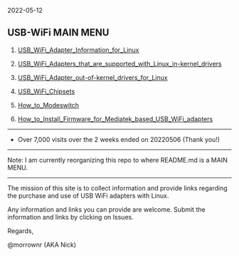 2022-05-12

## USB-WiFi MAIN MENU

1. [USB_WiFi_Adapter_Information_for_Linux](https://github.com/morrownr/USB-WiFi/blob/main/home/USB_WiFi_Adapter_Information_for_Linux.md)

2. [USB_WiFi_Adapters_that_are_supported_with_Linux_in-kernel_drivers](https://github.com/morrownr/USB-WiFi/blob/main/home/USB_WiFi_Adapters_that_are_supported_with_Linux_in-kernel_drivers.md)

3. [USB_WiFi_Adapter_out-of-kernel_drivers_for_Linux](https://github.com/morrownr/USB-WiFi/blob/main/home/USB_WiFi_Adapter_out-of-kernel_drivers_for_Linux.md)

4. [USB_WiFi_Chipsets](https://github.com/morrownr/USB-WiFi/blob/main/home/USB_WiFi_Chipsets.md)

5. [How_to_Modeswitch](https://github.com/morrownr/USB-WiFi/blob/main/home/How_to_Modeswitch.md)

6. [How_to_Install_Firmware_for_Mediatek_based_USB_WiFi_adapters](https://github.com/morrownr/USB-WiFi/blob/main/home/How_to_Install_Firmware_for_Mediatek_based_USB_WiFi_adapters.md)


-----


- Over 7,000 visits over the 2 weeks ended on 20220506 (Thank you!)

-----

Note: I am currently reorganizing this repo to where README.md is a MAIN MENU.

-----

The mission of this site is to collect information and provide links regarding the purchase and use of USB WiFi adapters with Linux.

Any information and links you can provide are welcome. Submit the information and links by clicking on Issues.

Regards,

@morrownr (AKA Nick)
